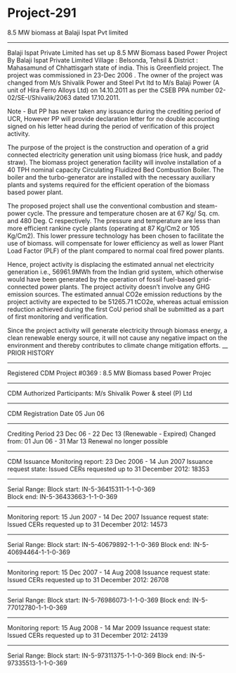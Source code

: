 # Project-291
8.5 MW biomass at Balaji Ispat Pvt limited
______________
Balaji Ispat Private Limited has set up 8.5 MW Biomass based Power Project By Balaji Ispat Private Limited Village : Belsonda, Tehsil & District : Mahasamund of Chhattisgarh state of india. 
This is Greenfield project. 
The project was commissioned in 23-Dec 2006 .
The owner of the project was changed from M/s Shivalik Power and Steel Pvt ltd to M/s Balaji Power (A unit of Hira Ferro Alloys Ltd) on 14.10.2011 as per the CSEB PPA number 02-02/SE-I/Shivalik/2063 dated 17.10.2011. 

Note - But PP has never taken any issuance during the crediting period of UCR, However PP will provide declaration letter for no double accounting signed on his letter head during the period of verification of this project activity. 


The purpose of the project is the construction and operation of a grid connected electricity generation unit using biomass (rice husk, and paddy straw). The biomass project generation facility will involve installation of a 40 TPH nominal capacity Circulating Fluidized Bed Combustion Boiler. The boiler and the turbo-generator are installed with the necessary auxiliary plants and systems required for the efficient operation of the biomass based power plant.

The proposed project shall use the conventional combustion and steam-power cycle. The pressure and temperature chosen are at 67 Kg/ Sq. cm. and 480 Deg. C respectively. The pressure and temperature are less than more efficient rankine cycle plants (operating at 87 Kg/Cm2 or 105 Kg/Cm2). This lower pressure technology has been chosen to facilitate the use of biomass. will compensate for lower efficiency as well as lower Plant Load Factor (PLF) of the plant compared to normal coal fired power plants. 

Hence, project activity is displacing the estimated annual net electricity generation i.e., 56961.9MWh from the Indian grid system, which otherwise would have been generated by the operation of fossil fuel-based grid-connected power plants. The project activity doesn’t involve any GHG emission sources. The estimated annual CO2e emission reductions by the project activity are expected to be 51265.71 tCO2e, whereas actual emission reduction achieved during the first CoU period shall be submitted as a part of first monitoring and verification. 

Since the project activity will generate electricity through biomass energy, a clean renewable energy source, it will not cause any negative impact on the environment and thereby contributes to climate change mitigation efforts.
__
PRIOR HISTORY
___________
Registered CDM Project #0369 : 8.5 MW Biomass based Power Projec
___________________
CDM Authorized Participants: M/s Shivalik Power & steel (P) Ltd
_____________
CDM Registration Date	05 Jun 06 
__________________  
Crediting Period	23 Dec 06 - 22 Dec 13 (Renewable - Expired)
Changed from: 01 Jun 06 - 31 Mar 13
Renewal no longer possible
_________________________
CDM  Issuance 
Monitoring report: 23 Dec 2006 - 14 Jun 2007 
Issuance request state: Issued
CERs requested up to 31 December 2012: 18353
_____________________
Serial Range: Block start: IN-5-36415311-1-1-0-369      
Block end: IN-5-36433663-1-1-0-369
_____________________
Monitoring report: 15 Jun 2007 - 14 Dec 2007 
Issuance request state: Issued
CERs requested up to 31 December 2012: 14573
__________________
Serial Range: Block start: IN-5-40679892-1-1-0-369      Block end: IN-5-40694464-1-1-0-369
_____________________________________

Monitoring report: 15 Dec 2007 - 14 Aug 2008 
Issuance request state: Issued
CERs requested up to 31 December 2012: 26708
_________________
Serial Range: Block start: IN-5-76986073-1-1-0-369      Block end: IN-5-77012780-1-1-0-369
_____________________
Monitoring report: 15 Aug 2008 - 14 Mar 2009 
Issuance request state: Issued
CERs requested up to 31 December 2012: 24139
____________________
Serial Range: Block start: IN-5-97311375-1-1-0-369      Block end: IN-5-97335513-1-1-0-369
